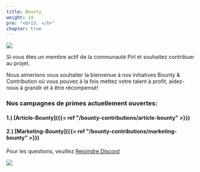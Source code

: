 ```yaml
---
title: Bounty
weight: 14
pre: "<b>13. </b>"
chapter: true
---
```


![](/images_headers/bounty.png)

Si vous êtes un membre actif de la communauté Pirl et souhaitez contribuer au projet.


Nous aimerions vous souhaiter la bienvenue à nos initiatives Bounty & Contribution où vous pouvez à la fois
mettez votre talent à profit, aidez-nous à grandir et à être récompensé!

### Nos campagnes de primes actuellement ouvertes:

#### 1.) [Article-Bounty]({{< ref "/bounty-contributions/article-bounty" >}})
#### 2.) [Marketing-Bounty]({{< ref "/bounty-contributions/marketing-bounty" >}})


Pour les questions, veuillez [Rejoindre Discord](https://discord.gg/3WXkUt9)

![](https://pirl.live/ipfs/QmXNSTqEvXohUdLDhcXAApEbZq9uehAW4DY8TbermihLvb)
